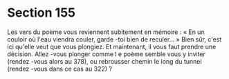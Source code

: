 # Section 155

Les vers du poème vous reviennent subitement en mémoire  : « En un couloir où l'eau
viendra couler, garde -toi bien de reculer…  » Bien sûr, c'est ici qu'elle veut que vous
plongiez. Et maintenant, il vous faut prendre une décision. Allez -vous plonger comme l e
poème semble vous y inviter (rendez -vous alors au 378), ou rebrousser chemin le long du
tunnel (rendez -vous dans ce cas au 322) ?